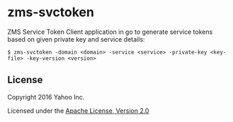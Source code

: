 zms-svctoken
============

ZMS Service Token Client application in go to generate service tokens
based on given private key and service details:

```shell
$ zms-svctoken -domain <domain> -service <service> -private-key <key-file> -key-version <version>
```

## License

Copyright 2016 Yahoo Inc.

Licensed under the [Apache License, Version 2.0](http://www.apache.org/licenses/LICENSE-2.0)

